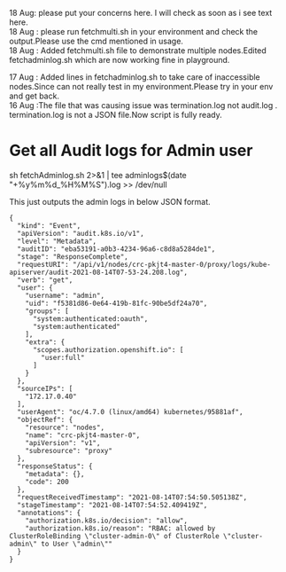 18 Aug: <Vikas> please put your concerns here. I will check as soon as i see text here.  
18 Aug :<sthita> please run fetchmulti.sh in your environment and check the output.Please use the cmd mentioned in usage.  
18 Aug :<sthita> Added fetchmulti.sh file to demonstrate multiple nodes.Edited fetchadminlog.sh which are now working fine in playground.  

17 Aug : Added lines in fetchadminlog.sh to take care of inaccessible nodes.Since can not really test in my environment.Please try in your env and get back.    
16 Aug :The file that was causing issue was termination.log not audit.log . termination.log is not a JSON file.Now script is fully ready.    

# Get all Audit logs for Admin user  
sh fetchAdminlog.sh 2>&1 | tee  adminlogs$(date "+%y%m%d_%H%M%S").log >> /dev/null  

This just outputs the admin logs in below JSON format.
```
{
  "kind": "Event",  
  "apiVersion": "audit.k8s.io/v1",
  "level": "Metadata",
  "auditID": "eba53191-a0b3-4234-96a6-c8d8a5284de1",
  "stage": "ResponseComplete",
  "requestURI": "/api/v1/nodes/crc-pkjt4-master-0/proxy/logs/kube-apiserver/audit-2021-08-14T07-53-24.208.log",
  "verb": "get",
  "user": {
    "username": "admin",
    "uid": "f5381d86-0e64-419b-81fc-90be5df24a70",
    "groups": [
      "system:authenticated:oauth",
      "system:authenticated"
    ],
    "extra": {
      "scopes.authorization.openshift.io": [
        "user:full"
      ]
    }
  },
  "sourceIPs": [
    "172.17.0.40"
  ],
  "userAgent": "oc/4.7.0 (linux/amd64) kubernetes/95881af",
  "objectRef": {
    "resource": "nodes",
    "name": "crc-pkjt4-master-0",
    "apiVersion": "v1",
    "subresource": "proxy"
  },
  "responseStatus": {
    "metadata": {},
    "code": 200
  },
  "requestReceivedTimestamp": "2021-08-14T07:54:50.505138Z",
  "stageTimestamp": "2021-08-14T07:54:52.409419Z",
  "annotations": {
    "authorization.k8s.io/decision": "allow",
    "authorization.k8s.io/reason": "RBAC: allowed by ClusterRoleBinding \"cluster-admin-0\" of ClusterRole \"cluster-admin\" to User \"admin\""
  }
}
```



